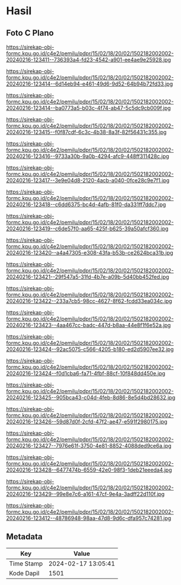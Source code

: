 # Hasil

## Foto C Plano

https://sirekap-obj-formc.kpu.go.id/c4e2/pemilu/pdpr/15/02/18/20/02/1502182002002-20240216-123411--736393a4-fd23-4542-a901-ee4ae9e25928.jpg

https://sirekap-obj-formc.kpu.go.id/c4e2/pemilu/pdpr/15/02/18/20/02/1502182002002-20240216-123414--6d14eb94-e461-49d6-9d52-64b94b72fd33.jpg

https://sirekap-obj-formc.kpu.go.id/c4e2/pemilu/pdpr/15/02/18/20/02/1502182002002-20240216-123414--ba0773a5-b03c-4f74-ab47-5c5dc9cb009f.jpg

https://sirekap-obj-formc.kpu.go.id/c4e2/pemilu/pdpr/15/02/18/20/02/1502182002002-20240216-123415--f0f87cdf-6c3c-4b38-8a3f-82f56431c355.jpg

https://sirekap-obj-formc.kpu.go.id/c4e2/pemilu/pdpr/15/02/18/20/02/1502182002002-20240216-123416--9733a30b-9a0b-4294-afc9-448ff311428c.jpg

https://sirekap-obj-formc.kpu.go.id/c4e2/pemilu/pdpr/15/02/18/20/02/1502182002002-20240216-123417--3e9e04d8-2120-4acb-a040-0fce28c9e7f1.jpg

https://sirekap-obj-formc.kpu.go.id/c4e2/pemilu/pdpr/15/02/18/20/02/1502182002002-20240216-123418--c6dd6375-bc4d-4afb-81f0-da331ff7ddc7.jpg

https://sirekap-obj-formc.kpu.go.id/c4e2/pemilu/pdpr/15/02/18/20/02/1502182002002-20240216-123419--c6de57f0-aa65-425f-b625-39a50afcf360.jpg

https://sirekap-obj-formc.kpu.go.id/c4e2/pemilu/pdpr/15/02/18/20/02/1502182002002-20240216-123420--a4a47305-e308-43fa-b53b-ce2624bca31b.jpg

https://sirekap-obj-formc.kpu.go.id/c4e2/pemilu/pdpr/15/02/18/20/02/1502182002002-20240216-123421--29f547a5-31fd-4b7e-a09b-5d40bb452fed.jpg

https://sirekap-obj-formc.kpu.go.id/c4e2/pemilu/pdpr/15/02/18/20/02/1502182002002-20240216-123422--233a7cb5-98cc-4627-8f62-fcdd33ea034c.jpg

https://sirekap-obj-formc.kpu.go.id/c4e2/pemilu/pdpr/15/02/18/20/02/1502182002002-20240216-123423--4aa467cc-badc-447d-b8aa-44e8f1f6e52a.jpg

https://sirekap-obj-formc.kpu.go.id/c4e2/pemilu/pdpr/15/02/18/20/02/1502182002002-20240216-123424--92ac5075-c566-4205-b180-ed2d5907ee32.jpg

https://sirekap-obj-formc.kpu.go.id/c4e2/pemilu/pdpr/15/02/18/20/02/1502182002002-20240216-123424--f0d1cba6-fa71-4fbf-88cf-10f848dd450e.jpg

https://sirekap-obj-formc.kpu.go.id/c4e2/pemilu/pdpr/15/02/18/20/02/1502182002002-20240216-123425--905bca43-c04d-4feb-8d86-8e5d4bd28632.jpg

https://sirekap-obj-formc.kpu.go.id/c4e2/pemilu/pdpr/15/02/18/20/02/1502182002002-20240216-123426--59d87d0f-2cfd-47f2-ae47-e591f2980175.jpg

https://sirekap-obj-formc.kpu.go.id/c4e2/pemilu/pdpr/15/02/18/20/02/1502182002002-20240216-123427--7976e61f-3750-4e81-8852-4088ded9ce6a.jpg

https://sirekap-obj-formc.kpu.go.id/c4e2/pemilu/pdpr/15/02/18/20/02/1502182002002-20240216-123428--6477474b-6559-42e0-98f3-1deb21eeeda4.jpg

https://sirekap-obj-formc.kpu.go.id/c4e2/pemilu/pdpr/15/02/18/20/02/1502182002002-20240216-123429--99e8e7c6-a161-47cf-9e4a-3adff22d110f.jpg

https://sirekap-obj-formc.kpu.go.id/c4e2/pemilu/pdpr/15/02/18/20/02/1502182002002-20240216-123412--48786948-98aa-47d8-9d6c-dfa957c74281.jpg


## Metadata

| Key        | Value               |
| ---------- | ------------------- |
| Time Stamp | 2024-02-17 13:05:41 |
| Kode Dapil | 1501                |



